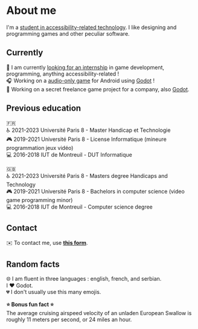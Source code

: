 # About me

I'm a [student in accessibility-related technology](https://www.univ-paris8.fr/-Master-Technologie-et-Handicap-676-). I like designing and programming games and other peculiar software.

## Currently

:newspaper: I am currently [looking for an internship](https://www.linkedin.com/in/predrag-kostic/) in game development, programming, anything accessibility-related !  
:headphones: Working on a [audio-only game](https://github.com/pkostic-dev/game-wraith-hunter) for Android using [Godot](https://godotengine.org/) !  
:space_invader: Working on a secret freelance game project for a company, also [Godot](https://godotengine.org/).

## Previous education

:fr:  
:wheelchair: 2021-2023 Université Paris 8 - Master Handicap et Technologie  
:video_game: 2019-2021 Université Paris 8 - License Informatique (mineure programmation jeux vidéo)  
:computer: 2016-2018 IUT de Montreuil - DUT Informatique  

:uk:  
:wheelchair: 2021-2023 Université Paris 8 - Masters degree Handicaps and Technology  
:video_game: 2019-2021 Université Paris 8 - Bachelors in computer science (video game programming minor)  
:computer: 2016-2018 IUT de Montreuil - Computer science degree  

## Contact

:envelope: To contact me, use [**this form**](https://linktr.ee/p_kostic).

## Random facts

:globe_with_meridians: I am fluent in three languages : english, french, and serbian.  
I ❤️ Godot.  
:broken_heart: I don't usually use this many emojis.  


**:star: Bonus fun fact :star:**  
The average cruising airspeed velocity of an unladen European Swallow is roughly 11 meters per second, or 24 miles an hour.
